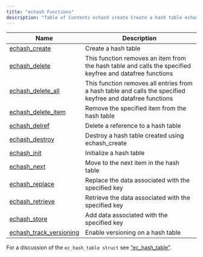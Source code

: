 ```yaml
---
title: "echash Functions"
description: "Table of Contents echash create Create a hash table echash delete This function removes an item from the hash table and calls the specified keyfree and datafree functions echash delete all This function removes all entries from a hash table and calls the specified keyfree and datafree functions echash delete..."
---
```



| Name                                                                                                          | Description                                                                                                |
|---------------------------------------------------------------------------------------------------------------|------------------------------------------------------------------------------------------------------------|
| [echash_create](/momentum/3/3-api/apis-echash-create)                     | Create a hash table                                                                                        |
| [echash_delete](/momentum/3/3-api/apis-echash-delete)                     | This function removes an item from the hash table and calls the specified keyfree and datafree functions   |
| [echash_delete_all](/momentum/3/3-api/apis-echash-delete-all)             | This function removes all entries from a hash table and calls the specified keyfree and datafree functions |
| [echash_delete_item](/momentum/3/3-api/apis-echash-delete-item)           | Remove the specified item from the hash table                                                              |
| [echash_delref](/momentum/3/3-api/apis-echash-delref)                     | Delete a reference to a hash table                                                                         |
| [echash_destroy](/momentum/3/3-api/apis-echash-destroy)                   | Destroy a hash table created using echash_create                                                           |
| [echash_init](/momentum/3/3-api/apis-echash-init)                         | Initialize a hash table                                                                                    |
| [echash_next](/momentum/3/3-api/apis-echash-next)                         | Move to the next item in the hash table                                                                    |
| [echash_replace](/momentum/3/3-api/apis-echash-replace)                   | Replace the data associated with the specified key                                                         |
| [echash_retrieve](/momentum/3/3-api/apis-echash-retrieve)                 | Retrieve the data associated with the specified key                                                        |
| [echash_store](/momentum/3/3-api/apis-echash-store)                       | Add data associated with the specified key                                                                 |
| [echash_track_versioning](/momentum/3/3-api/apis-echash-track-versioning) | Enable versioning on a hash table                                                                          |

For a discussion of the `ec_hash_table struct` see [“ec_hash_table”](/momentum/3/3-api/structs-ec-hash-table).